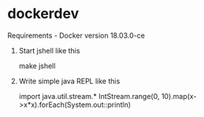 # dockerdev

Requirements -
  Docker version 18.03.0-ce

1. Start jshell like this

    make jshell

2.  Write simple java REPL like this

    import java.util.stream.*
    IntStream.range(0, 10).map(x->x*x).forEach(System.out::println)
